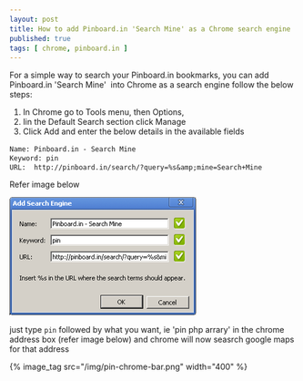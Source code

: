 ```yaml
--- 
layout: post
title: How to add Pinboard.in 'Search Mine' as a Chrome search engine
published: true
tags: [ chrome, pinboard.in ]
---
```

For a simple way to search your Pinboard.in bookmarks, you can add Pinboard.in 'Search Mine' 
into Chrome as a search engine follow the below steps:

1. In Chrome go to Tools menu, then Options, 
2. Iin the Default Search section click Manage
3. Click Add and enter the below details in the available fields

```
Name: Pinboard.in - Search Mine
Keyword: pin
URL:  http://pinboard.in/search/?query=%s&amp;mine=Search+Mine
```

Refer image below

![](/img/pin-chrome.png)

just type `pin` followed by what you want, ie 'pin php arrary' in the chrome address box 
(refer image below) and chrome will now seasrch google maps for that address

{% image_tag src="/img/pin-chrome-bar.png" width="400" %}